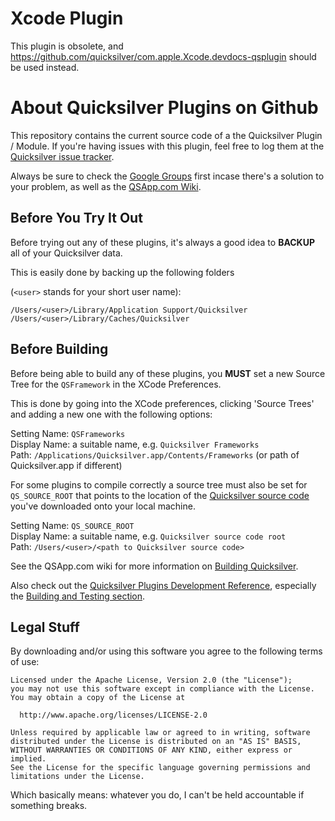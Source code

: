 Xcode Plugin
============

This plugin is obsolete, and https://github.com/quicksilver/com.apple.Xcode.devdocs-qsplugin should be used instead.


About Quicksilver Plugins on Github
===================================

This repository contains the current source code of a the Quicksilver Plugin / Module. If you're having issues with this plugin, feel free to log them at the [Quicksilver issue tracker](https://github.com/quicksilver/Quicksilver/issues).

Always be sure to check the [Google Groups](http://groups.google.com/group/blacktree-quicksilver/topics?gvc=2) first incase there's a solution to your problem, as well as the [QSApp.com Wiki](http://qsapp.com/wiki/).


Before You Try It Out
---------------------

Before trying out any of these plugins, it's always a good idea to **BACKUP** all of your Quicksilver data.

This is easily done by backing up the following folders 

(`<user>` stands for your short user name):

`/Users/<user>/Library/Application Support/Quicksilver`  
`/Users/<user>/Library/Caches/Quicksilver`

	
Before Building
---------------

Before being able to build any of these plugins, you **MUST** set a new Source Tree for the `QSFramework` in the XCode Preferences.

This is done by going into the XCode preferences, clicking 'Source Trees' and adding a new one with the following options:

Setting Name: `QSFrameworks`  
Display Name: a suitable name, e.g. `Quicksilver Frameworks`  
Path: `/Applications/Quicksilver.app/Contents/Frameworks` (or path of Quicksilver.app if different)

For some plugins to compile correctly a source tree must also be set for `QS_SOURCE_ROOT` that points to the location of the [Quicksilver source code](https://github.com/quicksilver/Quicksilver) you've downloaded onto your local machine.

Setting Name: `QS_SOURCE_ROOT`	
Display Name: a suitable name, e.g. `Quicksilver source code root`	 
Path: `/Users/<user>/<path to Quicksilver source code>`

See the QSApp.com wiki for more information on [Building Quicksilver](http://qsapp.com/wiki/Building_Quicksilver).

Also check out the [Quicksilver Plugins Development Reference](http://projects.skurfer.com/QuicksilverPlug-inReference.mdown), especially the [Building and Testing section](http://projects.skurfer.com/QuicksilverPlug-inReference.mdown#building_and_testing).

Legal Stuff 
-----------

By downloading and/or using this software you agree to the following terms of use:

    Licensed under the Apache License, Version 2.0 (the "License");
    you may not use this software except in compliance with the License.
    You may obtain a copy of the License at
    
      http://www.apache.org/licenses/LICENSE-2.0
    
    Unless required by applicable law or agreed to in writing, software
    distributed under the License is distributed on an "AS IS" BASIS,
    WITHOUT WARRANTIES OR CONDITIONS OF ANY KIND, either express or implied.
    See the License for the specific language governing permissions and
    limitations under the License.


Which basically means: whatever you do, I can't be held accountable if something breaks.
